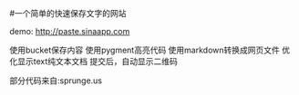 #一个简单的快速保存文字的网站

demo:
http://paste.sinaapp.com

使用bucket保存内容
使用pygment高亮代码
使用markdown转换成网页文件
优化显示text纯文本文档
提交后，自动显示二维码

部分代码来自:sprunge.us

